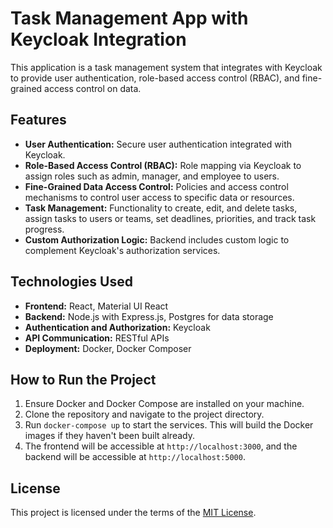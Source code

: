 # Task Management App with Keycloak Integration

This application is a task management system that integrates with Keycloak to provide user authentication, role-based access control (RBAC), and fine-grained access control on data.

## Features

- **User Authentication:** Secure user authentication integrated with Keycloak.
- **Role-Based Access Control (RBAC):** Role mapping via Keycloak to assign roles such as admin, manager, and employee to users.
- **Fine-Grained Data Access Control:** Policies and access control mechanisms to control user access to specific data or resources.
- **Task Management:** Functionality to create, edit, and delete tasks, assign tasks to users or teams, set deadlines, priorities, and track task progress.
- **Custom Authorization Logic:** Backend includes custom logic to complement Keycloak's authorization services.

## Technologies Used

- **Frontend:** React, Material UI React
- **Backend:** Node.js with Express.js, Postgres for data storage
- **Authentication and Authorization:** Keycloak
- **API Communication:** RESTful APIs
- **Deployment:** Docker, Docker Composer

## How to Run the Project

1. Ensure Docker and Docker Compose are installed on your machine.
2. Clone the repository and navigate to the project directory.
3. Run `docker-compose up` to start the services. This will build the Docker images if they haven't been built already.
4. The frontend will be accessible at `http://localhost:3000`, and the backend will be accessible at `http://localhost:5000`.

## License

This project is licensed under the terms of the [MIT License](LICENSE).